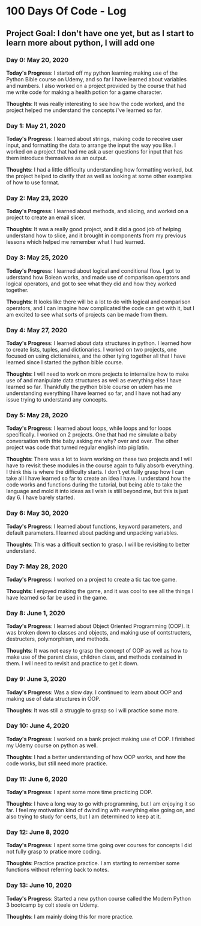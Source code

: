 # 100 Days Of Code - Log
## Project Goal: I don't have one yet, but as I start to learn more about python, I will add one

### Day 0: May 20, 2020 

**Today's Progress**: I started off my python learning making use of the Python Bible course on Udemy, and so far I have learned about variables and numbers. I also worked on a project provided by the course that had me write code for making a health potion for a game character.

**Thoughts**: It was really interesting to see how the code worked, and the project helped me understand the concepts i've learned so far.

### Day 1: May 21, 2020 

**Today's Progress**: I learned about strings, making code to receive user input, and formatting the data to arrange the input the way you like. I worked on a project that had me ask a user questions for input that has them introduce themselves as an output.

**Thoughts**: I had a little difficulty understanding how formatting worked, but the project helped to clarify that as well as looking at some other examples of how to use format.

### Day 2: May 23, 2020 

**Today's Progress**: I learned about methods, and slicing, and worked on a project to create an email slicer.

**Thoughts**: It was a really good project, and it did a good job of helping understand how to slice, and it brought in components from my previous lessons which helped  me remember what I had learned.

### Day 3: May 25, 2020 

**Today's Progress**: I learned about logical and conditional flow. I got to uderstand how Bolean works, and made use of comparison operators and logical operators, and got to see what they did and how they worked together.

**Thoughts**: It looks like there will be a lot to do with logical and comparison operators, and I can imagine how complicated the code can get with it, but I am excited to see what sorts of projects can be made from them.

### Day 4: May 27, 2020 

**Today's Progress**: I learned about data structures in python. I learned how to create lists, tuples, and dictionaries. I worked on two projects, one focused on using dictionaires, and the other tying together all that I have learned since I started the python bible course.

**Thoughts**: I will need to work on more projects to internalize how to make use of and manipulate data structures as well as everything else I have learned so far. Thankfully the python bible course on udem has me understanding everything I have learned so far, and I have not had any issue trying to understand any concepts.

### Day 5: May 28, 2020 

**Today's Progress**: I learned about loops, while loops and for loops specifically. I worked on 2 projects. One that had me simulate a baby conversation with thte baby asking me why? over and over. The other project was code that turned regular english into pig latin.

**Thoughts**: There was a lot to learn working on these two projects and I will have to revisit these modules in the course again to fully absorb everything. I think this is where the difficulty starts. I don't yet fuilly grasp how I can take all I have learned so far to create an idea I have. I understand how the code works and functions during the tutorial, but being able to take the language and mold it into ideas as I wish is still beyond me, but this is just day 6. I have barely started.

### Day 6: May 30, 2020 

**Today's Progress**: I learned about functions, keyword parameters, and default parameters. I learned about packing and unpacking variables.

**Thoughts**: This was a difficult section to grasp. I will be revisiting to better understand.

### Day 7: May 28, 2020 

**Today's Progress**: I worked on a project to create a tic tac toe game.

**Thoughts**: I enjoyed making the game, and it was cool to see all the things I have learned so far be used in the game.

### Day 8: June 1, 2020 

**Today's Progress**: I learned about Object Oriented Programming (OOP). It was broken down to classes and objects, and making use of contstructers, destructers, polymorphism, and methods.

**Thoughts**: It was not easy to grasp the concept of OOP as well as how to make use of the parent class, children class, and methods contained in them. I will need to revisit and practice to get it down.

### Day 9: June 3, 2020 

**Today's Progress**: Was a slow day. I continued to learn about OOP and making use of data structures in OOP. 

**Thoughts**: It was still a struggle to grasp so I will practice some more.

### Day 10: June 4, 2020 

**Today's Progress**: I worked on a bank project making use of OOP. I finished my Udemy course on python as well.

**Thoughts**: I had a better understanding of how OOP works, and how the code works, but still need more practice.

### Day 11: June 6, 2020 

**Today's Progress**: I spent some more time practicing OOP.

**Thoughts**: I have a long way to go with programming, but I am enjoying it so far. I feel my motivation kind of dwindling with everything else going on, and also trying to study for certs, but I am determined to keep at it.

### Day 12: June 8, 2020 

**Today's Progress**: I spent some time going over courses for concepts I did not fully grasp to pratice more coding.

**Thoughts**: Practice practice practice. I am starting to remember some functions without referring back to notes.

### Day 13: June 10, 2020 

**Today's Progress**: Started a new python course called the Modern Python 3 bootcamp by colt steele on Udemy.

**Thoughts**: I am mainly doing this for more practice.
